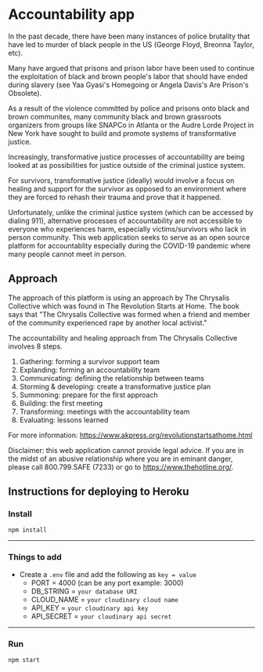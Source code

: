 # Accountability app

In the past decade, there have been many instances of police brutality that have led to murder of black people in the US (George Floyd, Breonna Taylor, etc).

Many have argued that prisons and prison labor have been used to continue the exploitation of black and brown people's labor that should have ended during slavery (see Yaa Gyasi's Homegoing or Angela Davis's Are Prison's Obsolete).

As a result of the violence committed by police and prisons onto black and brown communites, many community black and brown grassroots organizers from groups like SNAPCo in Atlanta or the Audre Lorde Project in New York have sought to build and promote systems of transformative justice.

Increasingly, transformative justice processes of accountability are being looked at as possibilities for justice outside of the criminal justice system.

For survivors, transformative justice (ideally) would involve a focus on healing and support for the survivor as opposed to an environment where they are forced to rehash their trauma and prove that it happened.

Unfortunately, unlike the criminal justice system (which can be accessed by dialing 911), alternative processes of accountability are not accessible to everyone who experiences harm, especially victims/survivors who lack in person community. This web application seeks to serve as an open source platform for accountablity especially during the COVID-19 pandemic where many people cannot meet in person.

## Approach

The approach of this platform is using an approach by The Chrysalis Collective which was found in The Revolution Starts at Home. The book says that "The Chrysalis Collective was formed when a friend and member of the community experienced rape by another local activist."

The accountability and healing approach from The Chrysalis Collective involves 8 steps.

1. Gathering: forming a survivor support team
2. Explanding: forming an accountability team
3. Communicating: defining the relationship between teams
4. Storming & developing: create a transformative justice plan
5. Summoning: prepare for the first approach
6. Building: the first meeting
7. Transforming: meetings with the accountability team
8. Evaluating: lessons learned

For more information: https://www.akpress.org/revolutionstartsathome.html

Disclaimer: this web application cannot provide legal advice. If you are in the midst of an abusive relationship where you are in eminant danger, please call 800.799.SAFE (7233) or go to https://www.thehotline.org/.

## Instructions for deploying to Heroku

### Install

`npm install`

---

### Things to add

- Create a `.env` file and add the following as `key = value`
  - PORT = 4000 (can be any port example: 3000)
  - DB_STRING = `your database URI`
  - CLOUD_NAME = `your cloudinary cloud name`
  - API_KEY = `your cloudinary api key`
  - API_SECRET = `your cloudinary api secret`

---

### Run

`npm start`
